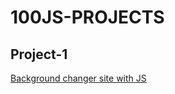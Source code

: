 # 100JS-PROJECTS

## Project-1

[Background changer site with JS ](`https://p1-bgchange.netlify.app/`)
